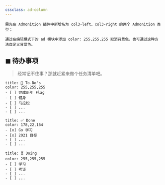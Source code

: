 ```yaml
---
cssclass: ad-column
---
```


```gray
需先在 Admonition 插件中新增名为 col3-left、col3-right 的两个 Admonition 类型；

通过在编辑模式下的 ad 模块中添加 color: 255,255,255 取消背景色，也可通过这种方法自定义背景色。
```
## ◼  待办事项
> 经常记不住事？那就赶紧来做个任务清单吧。

```ad-col3-left
title: 📝 To-Do's
color: 255,255,255
- [ ] 完成新年 Flag
- [ ] 健身
- [ ] 马拉松
- [ ] ...
- [ ] ...

```

```ad-col3-left
title: ✅ Done
color: 178,22,164
- [x] Go 学习
- [x] 2021 目标
- [ ] ...
- [ ] ...

```

```ad-col3-right
title: ⏳ Doing
color: 255,255,255
- [ ] 学习
- [ ] 考证
- [ ] ...
- [ ] ...

```





